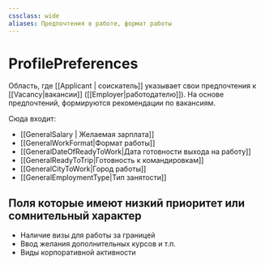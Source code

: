 ```yaml
---
cssclass: wide
aliases: Предпочтения в работе, формат работы
---
```


# ProfilePreferences

Область, где [[Applicant | соискатель]] указывает свои предпочтения к [[Vacancy|вакансии]] ([[Employer|работодателю]]). На основе предпочтений, формируются рекомендации по вакансиям. 

Сюда входит: 

- [[GeneralSalary | Желаемая зарплата]]
- [[GeneralWorkFormat|Формат работы]]
- [[GeneralDateOfReadyToWork|Дата готовности выхода на работу]]
- [[GeneralReadyToTrip|Готовность к командировкам]]
- [[GeneralCityToWork|Город работы]]
- [[GeneralEmploymentType|Тип занятости]]

## Поля которые имеют низкий приоритет или сомнительный характер 

- Наличие визы для работы за границей
- Ввод желания дополнительных курсов и т.п.
- Виды корпоративной активности